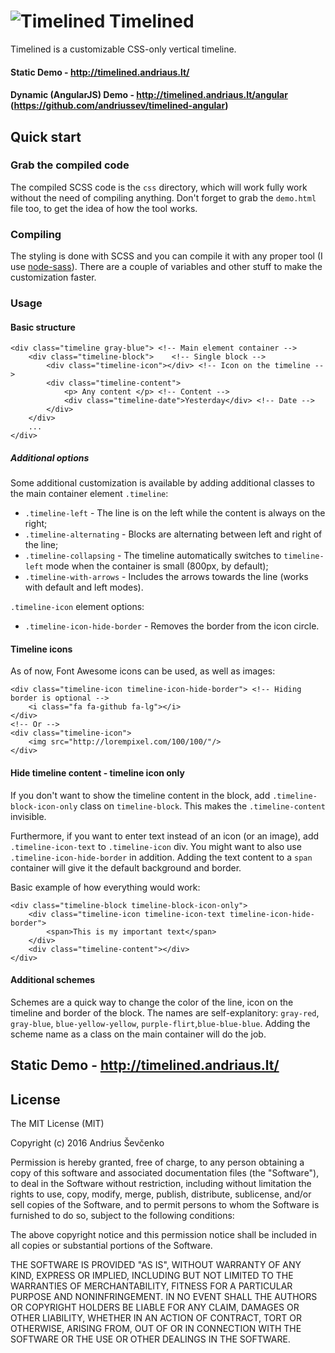 # ![Timelined](http://i.imgur.com/DQWLvYk.png) Timelined
Timelined is a customizable CSS-only vertical timeline.

#### Static Demo - http://timelined.andriaus.lt/
#### Dynamic (AngularJS) Demo - http://timelined.andriaus.lt/angular (https://github.com/andriussev/timelined-angular)

## Quick start

### Grab the compiled code
The compiled SCSS code is the `css` directory, which will work fully work without the need of compiling anything. Don't forget to grab the `demo.html` file too, to get the idea of how the tool works.

### Compiling
The styling is done with SCSS and you can compile it with any proper tool (I use [node-sass](https://github.com/sass/node-sass)). There are a couple of variables and other stuff to make the customization faster.

### Usage

#### Basic structure

	<div class="timeline gray-blue"> <!-- Main element container -->
		<div class="timeline-block">	<!-- Single block -->
			<div class="timeline-icon"></div> <!-- Icon on the timeline -->
			<div class="timeline-content"> 
				<p> Any content </p> <!-- Content -->
				<div class="timeline-date">Yesterday</div> <!-- Date -->
			</div>
		</div>
		...
	</div>

##### Additional options
Some additional customization is available by adding additional classes to the main container element `.timeline`:

* `.timeline-left` - The line is on the left while the content is always on the right;
* `.timeline-alternating` - Blocks are alternating between left and right of the line;
* `.timeline-collapsing` - The timeline automatically switches to `timeline-left` mode when the container is small (800px, by default);
* `.timeline-with-arrows` - Includes the arrows towards the line (works with default and left modes).

`.timeline-icon` element options:

* `.timeline-icon-hide-border` - Removes the border from the icon circle.

#### Timeline icons
As of now, Font Awesome icons can be used, as well as images:
	
	<div class="timeline-icon timeline-icon-hide-border"> <!-- Hiding border is optional -->
		<i class="fa fa-github fa-lg"></i>
	</div>
	<!-- Or -->
	<div class="timeline-icon">
		<img src="http://lorempixel.com/100/100/"/>
	</div>
#### Hide timeline content - timeline icon only
If you don't want to show the timeline content in the block, add `.timeline-block-icon-only` class on `timeline-block`. This makes the `.timeline-content` invisible.

Furthermore, if you want to enter text instead of an icon (or an image), add `.timeline-icon-text` to `.timeline-icon` div. You might want to also use `.timeline-icon-hide-border` in addition.
Adding the text content to a `span` container will give it the default background and border.

Basic example of how everything would work:

	<div class="timeline-block timeline-block-icon-only">
		<div class="timeline-icon timeline-icon-text timeline-icon-hide-border">
			<span>This is my important text</span>
		</div>
		<div class="timeline-content"></div>
	</div>



#### Additional schemes

Schemes are a quick way to change the color of the line, icon on the timeline and  border of the block. The names are self-explanitory: `gray-red`, `gray-blue`, `blue-yellow-yellow`, `purple-flirt`,`blue-blue-blue`.
Adding the scheme name as a class on the main container will do the job.

## Static Demo - http://timelined.andriaus.lt/

## License
The MIT License (MIT)

Copyright (c) 2016 Andrius Ševčenko

Permission is hereby granted, free of charge, to any person obtaining a copy of this software and associated documentation files (the "Software"), to deal in the Software without restriction, including without limitation the rights to use, copy, modify, merge, publish, distribute, sublicense, and/or sell copies of the Software, and to permit persons to whom the Software is furnished to do so, subject to the following conditions:

The above copyright notice and this permission notice shall be included in all copies or substantial portions of the Software.

THE SOFTWARE IS PROVIDED "AS IS", WITHOUT WARRANTY OF ANY KIND, EXPRESS OR IMPLIED, INCLUDING BUT NOT LIMITED TO THE WARRANTIES OF MERCHANTABILITY, FITNESS FOR A PARTICULAR PURPOSE AND NONINFRINGEMENT. IN NO EVENT SHALL THE AUTHORS OR COPYRIGHT HOLDERS BE LIABLE FOR ANY CLAIM, DAMAGES OR OTHER LIABILITY, WHETHER IN AN ACTION OF CONTRACT, TORT OR OTHERWISE, ARISING FROM, OUT OF OR IN CONNECTION WITH THE SOFTWARE OR THE USE OR OTHER DEALINGS IN THE SOFTWARE.
